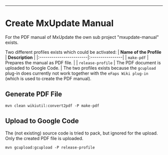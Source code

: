 


---


# Create MxUpdate Manual #
For the PDF manual of MxUpdate the own sub project "mxupdate-manual" exists.


Two different profiles exists which could be activated:
| **Name of the Profile** | **Description** |
|:------------------------|:----------------|
| `make-pdf`              | Prepares the manual as PDF file. |
| `release-profile`       | The PDF document is uploaded to Google Code. |
The two profiles exists because the `gcupload` plug-in does currently not
work together with the `eFaps Wiki plug-in` (which is used to create the
PDF manual).

## Generate PDF File ##
```
mvn clean wikiutil:convert2pdf -P make-pdf
```

## Upload to Google Code ##
The (not existing) source code is tried to pack, but ignored for the upload.
Only the created PDF file is uploaded.
```
mvn gcupload:gcupload -P release-profile
```